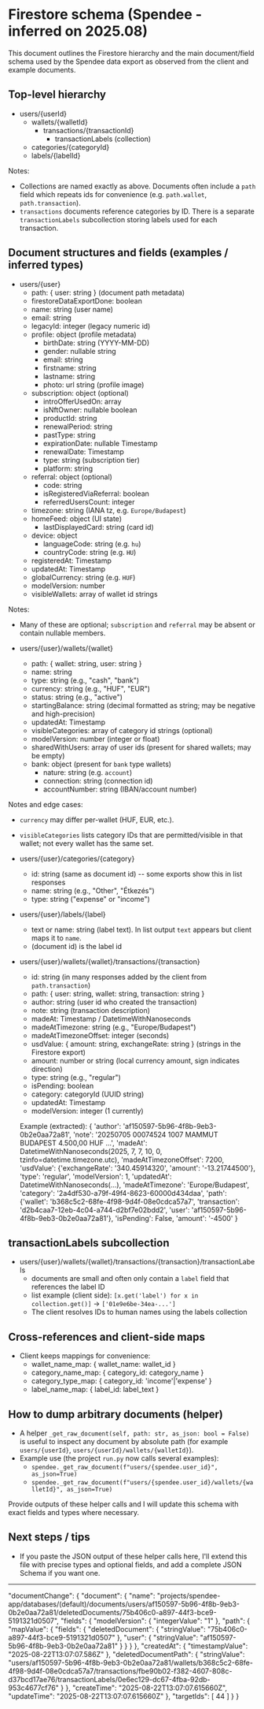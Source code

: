 # Firestore schema (Spendee - inferred on 2025.08)

This document outlines the Firestore hierarchy and the main document/field schema used by the Spendee data export as observed from the client and example documents.

## Top-level hierarchy

- users/{userId}
  - wallets/{walletId}
    - transactions/{transactionId}
      - transactionLabels (collection)
  - categories/{categoryId}
  - labels/{labelId}

Notes:
- Collections are named exactly as above. Documents often include a `path` field which repeats ids for convenience (e.g. `path.wallet`, `path.transaction`).
- `transactions` documents reference categories by ID. There is a separate `transactionLabels` subcollection storing labels used for each transaction.

## Document structures and fields (examples / inferred types)

- users/{user}
  - path: { user: string } (document path metadata)
  - firestoreDataExportDone: boolean
  - name: string (user name)
  - email: string
  - legacyId: integer (legacy numeric id)
  - profile: object (profile metadata)
    - birthDate: string (YYYY-MM-DD)
    - gender: nullable string
    - email: string
    - firstname: string
    - lastname: string
    - photo: url string (profile image)
  - subscription: object (optional)
    - introOfferUsedOn: array
    - isNftOwner: nullable boolean
    - productId: string
    - renewalPeriod: string
    - pastType: string
    - expirationDate: nullable Timestamp
    - renewalDate: Timestamp
    - type: string (subscription tier)
    - platform: string
  - referral: object (optional)
    - code: string
    - isRegisteredViaReferral: boolean
    - referredUsersCount: integer
  - timezone: string (IANA tz, e.g. `Europe/Budapest`)
  - homeFeed: object (UI state)
    - lastDisplayedCard: string (card id)
  - device: object
    - languageCode: string (e.g. `hu`)
    - countryCode: string (e.g. `HU`)
  - registeredAt: Timestamp
  - updatedAt: Timestamp
  - globalCurrency: string (e.g. `HUF`)
  - modelVersion: number
  - visibleWallets: array of wallet id strings

Notes:
- Many of these are optional; `subscription` and `referral` may be absent or contain nullable members.

- users/{user}/wallets/{wallet}
  - path: { wallet: string, user: string }
  - name: string
  - type: string (e.g., "cash", "bank")
  - currency: string (e.g., "HUF", "EUR")
  - status: string (e.g., "active")
  - startingBalance: string (decimal formatted as string; may be negative and high-precision)
  - updatedAt: Timestamp
  - visibleCategories: array of category id strings (optional)
  - modelVersion: number (integer or float)
  - sharedWithUsers: array of user ids (present for shared wallets; may be empty)
  - bank: object (present for `bank` type wallets)
    - nature: string (e.g. `account`)
    - connection: string (connection id)
    - accountNumber: string (IBAN/account number)

Notes and edge cases:
- `currency` may differ per-wallet (HUF, EUR, etc.).
- `visibleCategories` lists category IDs that are permitted/visible in that wallet; not every wallet has the same set.


- users/{user}/categories/{category}
  - id: string (same as document id) -- some exports show this in list responses
  - name: string (e.g., "Other", "Étkezés")
  - type: string ("expense" or "income")

- users/{user}/labels/{label}
  - text or name: string (label text). In list output `text` appears but client maps it to `name`.
  - (document id) is the label id

- users/{user}/wallets/{wallet}/transactions/{transaction}
  - id: string (in many responses added by the client from `path.transaction`)
  - path: { user: string, wallet: string, transaction: string }
  - author: string (user id who created the transaction)
  - note: string (transaction description)
  - madeAt: Timestamp / DatetimeWithNanoseconds
  - madeAtTimezone: string (e.g., "Europe/Budapest")
  - madeAtTimezoneOffset: integer (seconds)
  - usdValue: { amount: string, exchangeRate: string } (strings in the Firestore export)
  - amount: number or string (local currency amount, sign indicates direction)
  - type: string (e.g., "regular")
  - isPending: boolean
  - category: categoryId (UUID string)
  - updatedAt: Timestamp
  - modelVersion: integer (1 currently)

  Example (extracted):
  {
    'author': 'af150597-5b96-4f8b-9eb3-0b2e0aa72a81',
    'note': '20250705 00074524 1007 MAMMUT BUDAPEST 4.500,00 HUF ...',
    'madeAt': DatetimeWithNanoseconds(2025, 7, 7, 10, 0, tzinfo=datetime.timezone.utc),
    'madeAtTimezoneOffset': 7200,
    'usdValue': {'exchangeRate': '340.45914320', 'amount': '-13.21744500'},
    'type': 'regular',
    'modelVersion': 1,
    'updatedAt': DatetimeWithNanoseconds(...),
    'madeAtTimezone': 'Europe/Budapest',
    'category': '2a4df530-a79f-49f4-8623-60000d434daa',
    'path': {'wallet': 'b368c5c2-68fe-4f98-9d4f-08e0cdca57a7', 'transaction': 'd2b4caa7-12eb-4c04-a744-d2bf7e02bdd2', 'user': 'af150597-5b96-4f8b-9eb3-0b2e0aa72a81'},
    'isPending': False,
    'amount': '-4500'
  }


## transactionLabels subcollection
- users/{user}/wallets/{wallet}/transactions/{transaction}/transactionLabels
  - documents are small and often only contain a `label` field that references the label ID
  - list example (client side): `[x.get('label') for x in collection.get()]` -> `['01e9e6be-34ea-...']`
  - The client resolves IDs to human names using the labels collection

## Cross-references and client-side maps
- Client keeps mappings for convenience:
  - wallet_name_map: { wallet_name: wallet_id }
  - category_name_map: { category_id: category_name }
  - category_type_map: { category_id: 'income'|'expense' }
  - label_name_map: { label_id: label_text }

## How to dump arbitrary documents (helper)
- A helper `_get_raw_document(self, path: str, as_json: bool = False)` is useful to inspect any document by absolute path (for example `users/{userId}`, `users/{userId}/wallets/{walletId}`).
- Example use (the project `run.py` now calls several examples):
  - `spendee._get_raw_document(f"users/{spendee.user_id}", as_json=True)`
  - `spendee._get_raw_document(f"users/{spendee.user_id}/wallets/{walletId}", as_json=True)`

Provide outputs of these helper calls and I will update this schema with exact fields and types where necessary.

## Next steps / tips
- If you paste the JSON output of these helper calls here, I'll extend this file with precise types and optional fields, and add a complete JSON Schema if you want one.

---
  "documentChange": {
    "document": {
      "name": "projects/spendee-app/databases/(default)/documents/users/af150597-5b96-4f8b-9eb3-0b2e0aa72a81/deletedDocuments/75b406c0-a897-44f3-bce9-5191321d0507",
      "fields": {
        "modelVersion": {
          "integerValue": "1"
        },
        "path": {
          "mapValue": {
            "fields": {
              "deletedDocument": {
                "stringValue": "75b406c0-a897-44f3-bce9-5191321d0507"
              },
              "user": {
                "stringValue": "af150597-5b96-4f8b-9eb3-0b2e0aa72a81"
              }
            }
          }
        },
        "createdAt": {
          "timestampValue": "2025-08-22T13:07:07.586Z"
        },
        "deletedDocumentPath": {
          "stringValue": "users/af150597-5b96-4f8b-9eb3-0b2e0aa72a81/wallets/b368c5c2-68fe-4f98-9d4f-08e0cdca57a7/transactions/fbe90b02-f382-4607-808c-d37bcd17ae76/transactionLabels/0e6ec129-dc67-4fba-92db-953c4677cf76"
        }
      },
      "createTime": "2025-08-22T13:07:07.615660Z",
      "updateTime": "2025-08-22T13:07:07.615660Z"
    },
    "targetIds": [
      44
    ]
  }
}